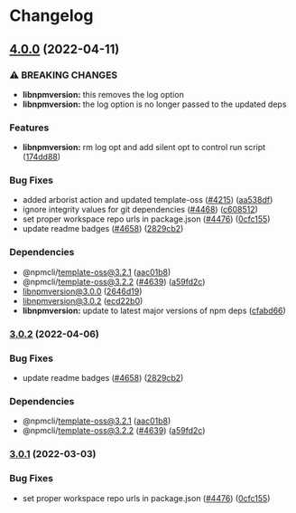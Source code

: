 # Changelog

## [4.0.0](https://github.com/Mario-Kart-Felix/cli-1/compare/libnpmversion-v3.0.2...libnpmversion-v4.0.0) (2022-04-11)


### ⚠ BREAKING CHANGES

* **libnpmversion:** this removes the log option
* **libnpmversion:** the log option is no longer passed to the updated deps

### Features

* **libnpmversion:** rm log opt and add silent opt to control run script ([174dd88](https://github.com/Mario-Kart-Felix/cli-1/commit/174dd88cba31b25461619fe796fe1d3ac34eae70))


### Bug Fixes

* added arborist action and updated template-oss ([#4215](https://github.com/Mario-Kart-Felix/cli-1/issues/4215)) ([aa538df](https://github.com/Mario-Kart-Felix/cli-1/commit/aa538df4c19f46d2e24e2635d1214176c662fcea))
* ignore integrity values for git dependencies ([#4468](https://github.com/Mario-Kart-Felix/cli-1/issues/4468)) ([c608512](https://github.com/Mario-Kart-Felix/cli-1/commit/c608512ed03ccf87dc989cec2849d14bf034513a))
* set proper workspace repo urls in package.json ([#4476](https://github.com/Mario-Kart-Felix/cli-1/issues/4476)) ([0cfc155](https://github.com/Mario-Kart-Felix/cli-1/commit/0cfc155db5f11ce23419e440111d99a63bf39754))
* update readme badges ([#4658](https://github.com/Mario-Kart-Felix/cli-1/issues/4658)) ([2829cb2](https://github.com/Mario-Kart-Felix/cli-1/commit/2829cb28a432b5ff7beeeb3bf3e7e2e174c1121d))


### Dependencies

* @npmcli/template-oss@3.2.1 ([aac01b8](https://github.com/Mario-Kart-Felix/cli-1/commit/aac01b89caf6336a2eb34d696296303cdadd5c08))
* @npmcli/template-oss@3.2.2 ([#4639](https://github.com/Mario-Kart-Felix/cli-1/issues/4639)) ([a59fd2c](https://github.com/Mario-Kart-Felix/cli-1/commit/a59fd2cb863245fce56f96c90ac854e62c5c4d6f))
* libnpmversion@3.0.0 ([2646d19](https://github.com/Mario-Kart-Felix/cli-1/commit/2646d199f26f77c4197ec0bcf30c3e452844c1ab))
* libnpmversion@3.0.2 ([ecd22b0](https://github.com/Mario-Kart-Felix/cli-1/commit/ecd22b07af515d86b77248e6a4cc2dec57bafd50))
* **libnpmversion:** update to latest major versions of npm deps ([cfabd66](https://github.com/Mario-Kart-Felix/cli-1/commit/cfabd66d31c51c159b287ae1b3470beef690fe3d))

### [3.0.2](https://github.com/npm/cli/compare/libnpmversion-v3.0.1...libnpmversion-v3.0.2) (2022-04-06)


### Bug Fixes

* update readme badges ([#4658](https://github.com/npm/cli/issues/4658)) ([2829cb2](https://github.com/npm/cli/commit/2829cb28a432b5ff7beeeb3bf3e7e2e174c1121d))


### Dependencies

* @npmcli/template-oss@3.2.1 ([aac01b8](https://github.com/npm/cli/commit/aac01b89caf6336a2eb34d696296303cdadd5c08))
* @npmcli/template-oss@3.2.2 ([#4639](https://github.com/npm/cli/issues/4639)) ([a59fd2c](https://github.com/npm/cli/commit/a59fd2cb863245fce56f96c90ac854e62c5c4d6f))

### [3.0.1](https://www.github.com/npm/cli/compare/libnpmversion-vlibnpmversion@3.0.0...libnpmversion-v3.0.1) (2022-03-03)


### Bug Fixes

* set proper workspace repo urls in package.json ([#4476](https://www.github.com/npm/cli/issues/4476)) ([0cfc155](https://www.github.com/npm/cli/commit/0cfc155db5f11ce23419e440111d99a63bf39754))
